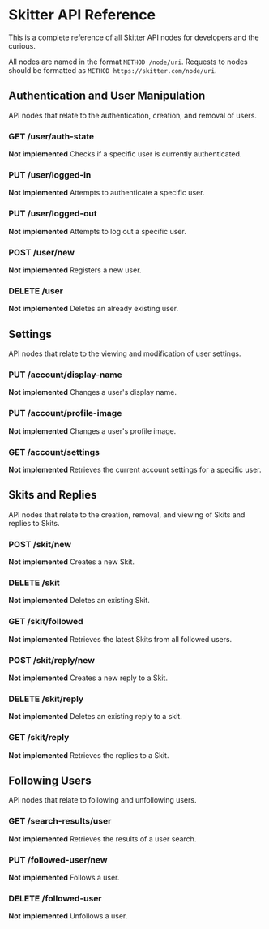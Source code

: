 # Skitter API Reference
This is a complete reference of all Skitter API nodes for developers and the
curious.

All nodes are named in the format `METHOD /node/uri`.  Requests to nodes should
be formatted as `METHOD https://skitter.com/node/uri`.

## Authentication and User Manipulation
API nodes that relate to the authentication, creation, and removal of users.

### GET     /user/auth-state
__Not implemented__
Checks if a specific user is currently authenticated.

### PUT     /user/logged-in
__Not implemented__
Attempts to authenticate a specific user.

### PUT     /user/logged-out
__Not implemented__
Attempts to log out a specific user.

### POST    /user/new
__Not implemented__
Registers a new user.

### DELETE  /user
__Not implemented__
Deletes an already existing user.

## Settings
API nodes that relate to the viewing and modification of user settings.

### PUT     /account/display-name
__Not implemented__
Changes a user's display name.

### PUT     /account/profile-image
__Not implemented__
Changes a user's profile image.

### GET     /account/settings
__Not implemented__
Retrieves the current account settings for a specific user.

## Skits and Replies
API nodes that relate to the creation, removal, and viewing of Skits and
replies to Skits.

### POST    /skit/new
__Not implemented__
Creates a new Skit.

### DELETE  /skit
__Not implemented__
Deletes an existing Skit.

### GET     /skit/followed
__Not implemented__
Retrieves the latest Skits from all followed users.

### POST    /skit/reply/new
__Not implemented__
Creates a new reply to a Skit.

### DELETE  /skit/reply
__Not implemented__
Deletes an existing reply to a skit.

### GET     /skit/reply
__Not implemented__
Retrieves the replies to a Skit.

## Following Users
API nodes that relate to following and unfollowing users.

### GET     /search-results/user
__Not implemented__
Retrieves the results of a user search.

### PUT     /followed-user/new
__Not implemented__
Follows a user.

### DELETE  /followed-user
__Not implemented__
Unfollows a user.
